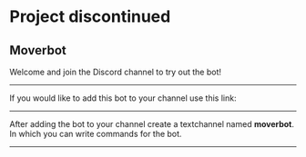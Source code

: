 # Project discontinued









## Moverbot


Welcome and join the Discord channel to try out the bot!

---

If you would like to add this bot to your channel use this link:

---

After adding the bot to your channel create a textchannel named **moverbot**.\
In which you can write commands for the bot.


---

